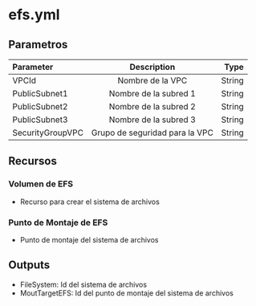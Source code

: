 # efs.yml

## Parametros
| Parameter      | Description | Type    |
| :---        |    :----:   |          ---: |
| VPCId     | Nombre de la VPC     |   String |
| PublicSubnet1     | Nombre de la subred 1     |   String |
| PublicSubnet2     | Nombre de la subred 2     |   String |
| PublicSubnet3     | Nombre de la subred 3     |   String |
| SecurityGroupVPC     | Grupo de seguridad para la VPC     |   String |

## Recursos
### Volumen de EFS
* Recurso para crear el sistema de archivos
### Punto de Montaje de EFS
* Punto de montaje del sistema de archivos

## Outputs
* FileSystem: Id del sistema de archivos
* MoutTargetEFS: Id del punto de montaje del sistema de archivos